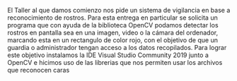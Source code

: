 El Taller al que damos comienzo nos pide un sistema de vigilancia en base a reconocimiento de rostros. Para esta entrega en particular se solicita un programa que con ayuda de la biblioteca OpenCV podamos detectar los rostros en pantalla sea en una imagen, video o la cámara del ordenador, marcando esta en un rectangulo de color rojo, con el objetivo de que un guardia o administrador tengan acceso a los datos recopilados. Para lograr este objetivo instalamos la IDE Visual Studio Community 2019 junto a OpenCV e hicimos uso de las librerias que nos permiten usar los archivos que reconocen caras 
